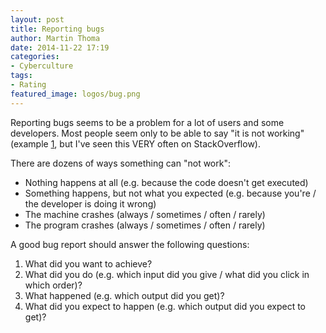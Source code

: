```yaml
---
layout: post
title: Reporting bugs
author: Martin Thoma
date: 2014-11-22 17:19
categories:
- Cyberculture
tags:
- Rating
featured_image: logos/bug.png
---
```


Reporting bugs seems to be a problem for a lot of users and some developers.
Most people seem only to be able to say "it is not working" (example [1](http://stackoverflow.com/q/32494981/562769), but I've seen this VERY often on StackOverflow).

There are dozens of ways something can "not work":

* Nothing happens at all (e.g. because the code doesn't get executed)
* Something happens, but not what you expected (e.g. because you're / the
  developer is doing it wrong)
* The machine crashes (always / sometimes / often / rarely)
* The program crashes (always / sometimes / often / rarely)

A good bug report should answer the following questions:

1. What did you want to achieve?
2. What did you do (e.g. which input did you give / what did you click in which order)?
3. What happened (e.g. which output did you get)?
4. What did you expect to happen (e.g. which output did you expect to get)?
